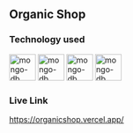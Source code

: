 ## Organic Shop
### Technology used 
  <img width="48" height="48" src="https://img.icons8.com/color/48/mongo-db.png" alt="mongo-db"/>
  <img width="48" height="48" src="https://img.icons8.com/plasticine/100/react.png" alt="mongo-db"/>
  <img width="48" height="48" src="https://img.icons8.com/fluency/48/node-js.png" alt="mongo-db"/>
  <img width="48" height="48" src="https://img.icons8.com/ios/50/express-js.png" alt="mongo-db"/>

### Live Link
https://organicshop.vercel.app/
